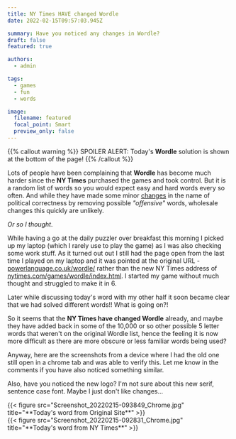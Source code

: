 ```yaml
---
title: NY Times HAVE changed Wordle
date: 2022-02-15T09:57:03.945Z

summary: Have you noticed any changes in Wordle?
draft: false
featured: true

authors:
  - admin

tags:
  - games
  - fun
  - words

image:
  filename: featured
  focal_point: Smart
  preview_only: false
---
```


{{% callout warning %}}
SPOILER ALERT: Today's **Wordle** solution is shown at the bottom of the page!
{{% /callout %}}

Lots of people have been complaining that **Wordle** has become much harder since the **NY Times** purchased the games and took control. 
But it is a random list of words so you would expect easy and hard words every so often. 
And while they have made some minor [changes](https://kotaku.com/wordle-archive-nyt-ban-offensive-guesses-streak-new-yor-1848525418) in the name of political correctness by removing possible *"offensive"* words, wholesale changes this quickly are unlikely.

*Or so I thought*.

While having a go at the daily puzzler over breakfast this morning I picked up my laptop (which I rarely use to play the game) as I was also checking some work stuff. 
As it turned out out I still had the page open from the last time I played on my laptop and it was pointed at the  original URL - [powerlanguage.co.uk/wordle/](powerlanguage.co.uk/wordle/) rather than the new NY Times address of [nytimes.com/games/wordle/index.html](nytimes.com/games/wordle/index.html). 
I started my game without much thought and struggled to make it in 6. 

Later while discussing today's word with my other half it soon became clear that we had solved different words!! What is going on?!

So it seems that the **NY Times have changed Wordle** already, and maybe they have added back in some of the 10,000 or so other possible 5 letter words that weren't on the original Wordle list, hence the feeling it is now more difficult as there are more obscure or less familiar words being used?

Anyway, here are the screenshots from a device where I had the old one still open in a chrome tab and was able to verify this. Let me know in the comments if you have also noticed something similar.

Also, have you noticed the new logo? I'm not sure about this new serif, sentence case font. Maybe I just don't like changes...

<div class="row">
  <div class="column_2">
    {{< figure src="Screenshot_20220215-093849_Chrome.jpg" title="**Today's word from Original Site**" >}} 
  </div>
  <div class="column_2">
    {{< figure src="Screenshot_20220215-092831_Chrome.jpg" title="**Today's word from NY Times**" >}}
  </div>
</div>


